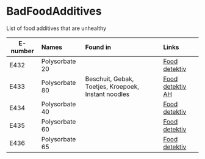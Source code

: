 # BadFoodAdditives
List of food additives that are unhealthy

| E-number | Names      | Found in | Links  |
| -------- |:-----------|:---------|:-------|
| E432 | Polysorbate 20 | | [Food detektiv](https://food-detektiv.de/en/additives/?enummer=432) |
| E433 | Polysorbate 80 | Beschuit, Gebak, Toetjes, Kroepoek, Instant noodles | [Food detektiv](https://food-detektiv.de/en/additives/?enummer=433) [AH](https://www.google.com/search?q=e433+site%3Aah.nl) |
| E434 | Polysorbate 40 | | [Food detektiv](https://food-detektiv.de/en/additives/?enummer=434) |
| E435 | Polysorbate 60 | | [Food detektiv](https://food-detektiv.de/en/additives/?enummer=435) |
| E436 | Polysorbate 65 | | [Food detektiv](https://food-detektiv.de/en/additives/?enummer=436) |
